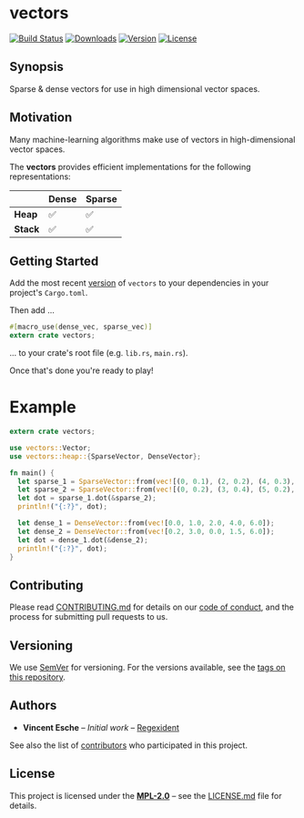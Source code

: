 # vectors

[![Build Status](http://img.shields.io/travis/deepthought/vectors.svg?style=flat-square)](https://travis-ci.org/deepthought/vectors)
[![Downloads](https://img.shields.io/crates/d/vectors.svg?style=flat-square)](https://crates.io/crates/vectors/)
[![Version](https://img.shields.io/crates/v/vectors.svg?style=flat-square)](https://crates.io/crates/vectors/)
[![License](https://img.shields.io/crates/l/vectors.svg?style=flat-square)](https://crates.io/crates/vectors/)

## Synopsis

Sparse & dense vectors for use in high dimensional vector spaces.

## Motivation

Many machine-learning algorithms make use of vectors in high-dimensional vector spaces.

The **vectors** provides efficient implementations for the following representations:

|       | Dense | Sparse |
|-------|-------|--------|
| **Heap**  | ✅     | ✅      |
| **Stack** | ✅     | ✅      |

## Getting Started

Add the most recent [version](https://crates.io/crates/vectors) of `vectors`
to your dependencies in your project's `Cargo.toml`.

Then add …

```rust
#[macro_use(dense_vec, sparse_vec)]
extern crate vectors;
```

… to your crate's root file (e.g. `lib.rs`, `main.rs`).

Once that's done you're ready to play!

# Example

```rust
extern crate vectors;

use vectors::Vector;
use vectors::heap::{SparseVector, DenseVector};

fn main() {
  let sparse_1 = SparseVector::from(vec![(0, 0.1), (2, 0.2), (4, 0.3), (6, 0.4)]);
  let sparse_2 = SparseVector::from(vec![(0, 0.2), (3, 0.4), (5, 0.2), (6, 0.6)]);
  let dot = sparse_1.dot(&sparse_2);
  println!("{:?}", dot);

  let dense_1 = DenseVector::from(vec![0.0, 1.0, 2.0, 4.0, 6.0]);
  let dense_2 = DenseVector::from(vec![0.2, 3.0, 0.0, 1.5, 6.0]);
  let dot = dense_1.dot(&dense_2);
  println!("{:?}", dot);
}
```

## Contributing

Please read [CONTRIBUTING.md](CONTRIBUTING.md) for details on our [code of conduct](https://www.rust-lang.org/conduct.html),
and the process for submitting pull requests to us.

## Versioning

We use [SemVer](http://semver.org/) for versioning. For the versions available, see the [tags on this repository](https://github.com/deepthought/vectors/tags).

## Authors

* **Vincent Esche** – *Initial work* – [Regexident](https://github.com/Regexident)

See also the list of [contributors](https://github.com/deepthought/vectors/contributors) who participated in this project.

## License

This project is licensed under the [**MPL-2.0**](https://www.tldrlegal.com/l/mpl-2.0) – see the [LICENSE.md](LICENSE.md) file for details.
